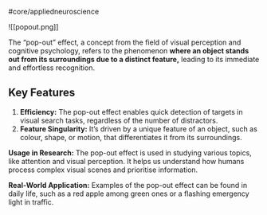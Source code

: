 #core/appliedneuroscience 

![[popout.png]]

The “pop-out” effect, a concept from the field of visual perception and cognitive psychology, refers to the phenomenon **where an object stands out from its surroundings due to a distinct feature,** leading to its immediate and effortless recognition.

## Key Features

1. **Efficiency:** The pop-out effect enables quick detection of targets in visual search tasks, regardless of the number of distractors.
2. **Feature Singularity:** It’s driven by a unique feature of an object, such as colour, shape, or motion, that differentiates it from its surroundings.

**Usage in Research:**
The pop-out effect is used in studying various topics, like attention and visual perception. It helps us understand how humans process complex visual scenes and prioritise information.

**Real-World Application:**
Examples of the pop-out effect can be found in daily life, such as a red apple among green ones or a flashing emergency light in traffic.
